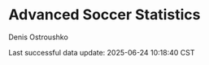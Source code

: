 # Advanced Soccer Statistics
Denis Ostroushko

<!-- gfm -->

Last successful data update: 2025-06-24 10:18:40 CST
